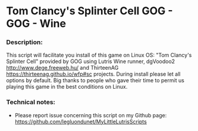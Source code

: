 # Tom Clancy's Splinter Cell GOG - GOG - Wine

### Description:
This script will facilitate you install of this game on Linux OS: "Tom Clancy's Splinter Cell" provided by GOG using Lutris Wine runner, dgVoodoo2 http://www.dege.freeweb.hu/ and ThirteenAG https://thirteenag.github.io/wfp#sc projects.
During install please let all options by default.
Big thanks to people who gave their time to permit us playing this game in the best conditions on Linux.

### Technical notes:
- Please report issue concerning this script on my Github page:
https://github.com/legluondunet/MyLittleLutrisScripts
